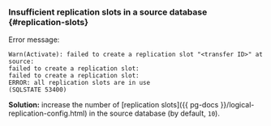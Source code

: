 ### Insufficient replication slots in a source database {#replication-slots}

Error message:

```text
Warn(Activate): failed to create a replication slot "<transfer ID>" at source:
failed to create a replication slot:
failed to create a replication slot:
ERROR: all replication slots are in use
(SQLSTATE 53400)
```

**Solution:** increase the number of [replication slots]({{ pg-docs }}/logical-replication-config.html) in the source database (by default, `10`).

